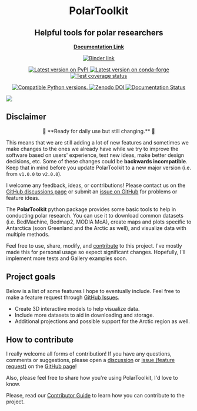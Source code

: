 <h1 align="center">PolarToolkit</h1>
<h2 align="center">Helpful tools for polar researchers</h2>

<p align="center">
<a href="https://polartoolkit.readthedocs.io"><strong>Documentation Link</strong></a>
</p>

<!-- SPHINX-START1 -->

<p align="center">
<a href="https://mybinder.org/v2/gh/mdtanker/polartoolkit/main">
 <img src="https://mybinder.org/badge_logo.svg" alt="Binder link"></a>
 </p>

<p align="center">
<a href="https://pypi.python.org/pypi/polartoolkit">
<img
src="https://img.shields.io/pypi/v/polartoolkit?style=flat-square"
alt="Latest version on PyPI"
/>
</a>
<a href="https://github.com/conda-forge/polartoolkit-feedstock">
<img
src="https://img.shields.io/conda/vn/conda-forge/polartoolkit.svg?style=flat-square"
alt="Latest version on conda-forge"
/>
</a>
<a href="https://codecov.io/gh/mdtanker/polartoolkit">
<img
src="https://img.shields.io/codecov/c/github/mdtanker/polartoolkit/main.svg?style=flat-square"
alt="Test coverage status"
/>

<p align="center">
<a href="https://pypi.org/project/polartoolkit/">
<img src="https://img.shields.io/pypi/pyversions/polartoolkit?style=flat-square"
alt="Compatible Python versions."
/>
</a>
<a href="https://zenodo.org/badge/latestdoi/475677039">
<img src="https://zenodo.org/badge/475677039.svg?style=flat-square"
alt="Zenodo DOI"
/>
</a>
<a href='https://readthedocs.org/projects/polartoolkit/'><img src='https://readthedocs.org/projects/polartoolkit/badge/?version=latest&style=flat-square' alt='Documentation Status' /></a>
 </p>

<!-- SPHINX-END1 -->

![](docs/cover_fig.png)

## Disclaimer

<p align="center">
🚨 **Ready for daily use but still changing.** 🚨
</p>

This means that we are still adding a lot of new features and sometimes we make
changes to the ones we already have while we try to improve the software based
on users' experience, test new ideas, make better design decisions, etc. Some of
these changes could be **backwards incompatible**. Keep that in mind before you
update PolarToolkit to a new major version (i.e. from `v1.0.0` to `v2.0.0`).

I welcome any feedback, ideas, or contributions! Please contact us on the
[GitHub discussions page](https://github.com/mdtanker/polartoolkit/discussions)
or submit an [issue on GitHub](https://github.com/mdtanker/polartoolkit/issues)
for problems or feature ideas.

<!-- SPHINX-START2 -->

The **PolarToolkit** python package provides some basic tools to help in
conducting polar research. You can use it to download common datasets (i.e.
BedMachine, Bedmap2, MODIA MoA), create maps and plots specific to Antarctica
(soon Greenland and the Arctic as well), and visualize data with multiple
methods.

Feel free to use, share, modify, and
[contribute](https://polartoolkit.readthedocs.io/en/latest/contributing.html) to
this project. I've mostly made this for personal usage so expect significant
changes. Hopefully, I'll implement more tests and Gallery examples soon.

## Project goals

Below is a list of some features I hope to eventually include. Feel free to make
a feature request through
[GitHub Issues](https://github.com/mdtanker/polartoolkit/issues/new/choose).

- Create 3D interactive models to help visualize data.
- Include more datasets to aid in downloading and storage.
- Additional projections and possible support for the Arctic region as well.

<!-- SPHINX-END2 -->

## How to contribute

I really welcome all forms of contribution! If you have any questions, comments
or suggestions, please open a [discussion]() or [issue (feature request)]() on
the [GitHub page](https://github.com/mdtanker/polartoolkit/)!

Also, please feel free to share how you're using PolarToolkit, I'd love to know.

Please, read our
[Contributor Guide](https://polartoolkit.readthedocs.io/en/latest/contributing.html)
to learn how you can contribute to the project.
